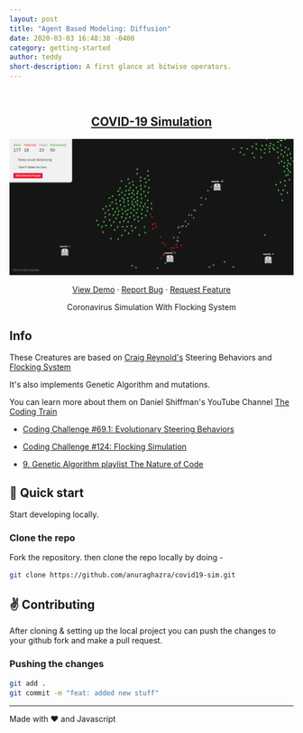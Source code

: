 ```yaml
---
layout: post
title: "Agent Based Modeling: Diffusion"
date: 2020-03-03 16:48:38 -0400
category: getting-started
author: teddy
short-description: A first glance at bitwise operators.
---
```


<br />
<p align="center">
  <a href="https://anuraghazra.github.io/covid19-sim">
    <h2 align="center">COVID-19 Simulation</h2>
    <img src="./assets/screenshot.png" />
  </a>

  <p align="center">
    <a href="https://anuraghazra.github.io/covid19-sim">View Demo</a>
    ·
    <a href="https://github.com/anuraghazra/covid19-sim/issues">Report Bug</a>
    ·
    <a href="https://github.com/anuraghazra/covid19-sim/issues">Request Feature</a>
  </p>
</p>

<p align="center">Coronavirus Simulation With Flocking System</p>

## Info

These Creatures are based on [Craig Reynold's](https://www.red3d.com/cwr/index.html) Steering Behaviors and [Flocking System](https://www.red3d.com/cwr/boids/)

It's also implements Genetic Algorithm and mutations.

You can learn more about them on Daniel Shiffman's YouTube Channel [The Coding Train](https://www.youtube.com/user/shiffman)

- [Coding Challenge #69.1: Evolutionary Steering Behaviors](https://www.youtube.com/watch?v=flxOkx0yLrY&t=1223s)

- [Coding Challenge #124: Flocking Simulation](https://www.youtube.com/watch?v=mhjuuHl6qHM&t=1978s)

- [9. Genetic Algorithm playlist The Nature of Code](https://www.youtube.com/playlist?list=PLRqwX-V7Uu6bJM3VgzjNV5YxVxUwzALHV)

## :rocket: Quick start

Start developing locally.

### Clone the repo

Fork the repository. then clone the repo locally by doing -

```sh
git clone https://github.com/anuraghazra/covid19-sim.git
```

## :v: Contributing

After cloning & setting up the local project you can push the changes to your github fork and make a pull request.

### Pushing the changes

```bash
git add .
git commit -m "feat: added new stuff"
```

---

Made with :heart: and Javascript
